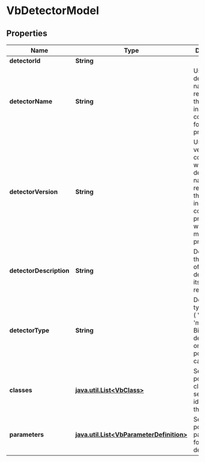 
# VbDetectorModel

## Properties
Name | Type | Description | Notes
------------ | ------------- | ------------- | -------------
**detectorId** | **String** |  |  [optional]
**detectorName** | **String** | Use this detector name when refering to this detector in a configuration for media processing |  [optional]
**detectorVersion** | **String** | Use this version in conjuction with the detector name for referring to this detector in a configuration provided with the media for processing |  [optional]
**detectorDescription** | **String** | Describes the function of this detector and its restrictions |  [optional]
**detectorType** | **String** | Detector type, one of ( &#39;binary&#39;, &#39;multiclass&#39;).  Binary detectors only report positive cases. |  [optional]
**classes** | [**java.util.List&lt;VbClass&gt;**](VbClass.md) | Set of possible classes for segments identified by this detector |  [optional]
**parameters** | [**java.util.List&lt;VbParameterDefinition&gt;**](VbParameterDefinition.md) | Set of possible parameters for this detector |  [optional]



